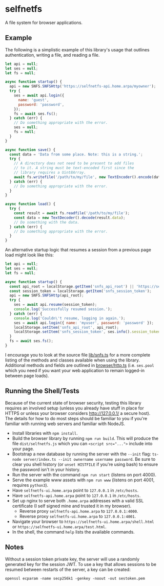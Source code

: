 # selfnetfs

A file system for browser applications.

## Example

The following is a simplistic example of this library's usage that outlines authentication,
writing a file, and reading a file.

```javascript
let api = null;
let ses = null;
let fs = null;

async function startup() {
  api = new SNFS.SNFSHttp('https://selfnetfs-api.home.arpa/myowner');
  try {
    ses = await api.login({
      name: 'guest',
      password: 'password',
    });
    fs = await ses.fs();
  } catch (err) {
    // Do something appropriate with the error.
    ses = null;
    fs = null;
  }
}

async function save() {
  const data = 'Data from some place. Note: this is a string.';
  try {
    // A directory does not need to be present to add files
    // to it. A string must be text-encoded first since the
    // library requires a Uint8Array.
    await fs.writefile('/path/to/my/file', new TextEncoder().encode(data));
  } catch (err) {
    // Do something appropriate with the error.
  }
}

async function load() {
  try {
    const result = await fs.readfile('/path/to/my/file');
    const data = new TextDecoder().decode(result.data);
    // Do something with the data.
  } catch (err) {
    // Do something appropriate with the error.
  }
}
```

An alternative startup logic that resumes a session from a previous page load
might look like this:

```javascript
let api = null;
let ses = null;
let fs = null;

async function startup() {
  const api_root = localStorage.getItem('snfs_api_root') || 'https://selfnetfs-api.home.arpa/myowner';
  const session_token = localStorage.getItem('snfs_session_token');
  api = new SNFS.SNFSHttp(api_root);
  try {
    ses = await api.resume(session_token);
    console.log('Successfully resumed session.');
  } catch (err) {
    console.log('Couldn\'t resume, logging in again.');
    ses = await api.login({ name: 'myuser', password: 'password' });
    localStorage.setItem('snfs_api_root', api_root);
    localStorage.setItem('snfs_session_token', ses.info().session_token);
  }
  fs = await ses.fs();
}
```

I encourage you to look at the source file [lib/snfs.ts](/lib/snfs.ts) for
a more complete listing of the methods and classes available when using the
library. Additional methods and fields are outlined in
[browser/http.ts](/browser/http.ts) (i.e. `ses.pool` which you need if you
want your web application to remain logged-in between page loads).

## Running the Shell/Tests

Because of the current state of browser security, testing this library
requires an involved setup (unless you already have stuff in place for HTTPS or
unless your browser considers http://127.0.0.1/ a secure host). The details for
how to do most steps should be familiar to you if you're familiar with running
web servers and familiar with NodeJS.

* Install libraries with `npm install`.
* Build the browser library by running `npm run build`.
  This will produce the file `dist/selfnetfs.js` which you
  can `<script src="...">` include into your page.
* Bootstrap a new database by running the server with
  the `--init` flag:
  `ts-node server/index.ts --init ownername username password`.
  Be sure to clear you shell history (or `unset HISTFILE` if you're using bash)
  to ensure the password isn't in your history.
* Run the server with the command `npm run start` (listens on port 4000).
* Serve the example www assets with `npm run www` (listens on port 4001, requires `python3`).
* Have `selfnetfs-ui.home.arpa` point to `127.0.0.1` in `/etc/hosts`.
* Have `selfnetfs-api.home.arpa` point to `127.0.0.1` in `/etc/hosts`.
* Set up nginx to serve both `.home.arpa` addresses with a valid SSL certificate (I self
  signed mine and trusted it in my browser).
  - Reverse proxy `selfnetfs-api.home.arpa` to `127.0.0.1:4000`.
  - Reverse proxy `selfnetfs-ui.home.arpa` to `127.0.0.1:4001`.
* Navigate your browser to `https://selfnetfs-ui.home.arpa/shell.html` or
  `https://selfnetfs-ui.home.arpa/test.html`.
* In the shell, the command `help` lists the available commands.

## Notes

Without a session token private key, the server will use a randomly generated
key for the session JWT. To use a key that allows sessions to be resumed
between restarts of the server, a key can be created:

```
openssl ecparam -name secp256k1 -genkey -noout -out sestoken.pem
```
